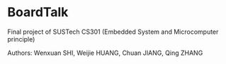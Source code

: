 # BoardTalk

Final project of SUSTech CS301 (Embedded System and Microcomputer principle)

Authors: Wenxuan SHI, Weijie HUANG, Chuan JIANG, Qing ZHANG


